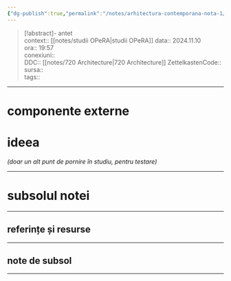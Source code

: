 ```yaml
---
{"dg-publish":true,"permalink":"/notes/arhitectura-contemporana-nota-1/"}
---
```


> [!abstract]- antet  
> context:: [[notes/studii OPeRA\|studii OPeRA]] 
> data:: 2024.11.10  
> ora:: 19:57  
> conexiuni::  
> DDC:: [[notes/720 Architecture\|720 Architecture]] 
> ZettelkastenCode::  
> sursa::  
> tags::  


---

# componente externe


# ideea

*(doar un alt punt de pornire în studiu, pentru testare)*

---
# subsolul notei
---
## referințe și resurse


---
## note de subsol
---


